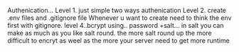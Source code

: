 Authenication...
Level 1. just simple two ways authenication
Level 2. create .env files and .gitignore file
Whenever u want to create need to think the env first with gitignore.
level 4..bcrypt using.. password +salt... in salt you can make as much as you like salt round. the more salt round up the more difficult to encryt as weel as the more your server need to get more runtime